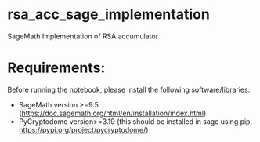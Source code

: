# rsa_acc_sage_implementation
SageMath Implementation of RSA accumulator

# Requirements:
Before running the notebook, please install the following software/libraries:
- SageMath version >=9.5 (https://doc.sagemath.org/html/en/installation/index.html)
- PyCryptodome version>=3.19 (this should be installed in sage using pip. https://pypi.org/project/pycryptodome/) 
